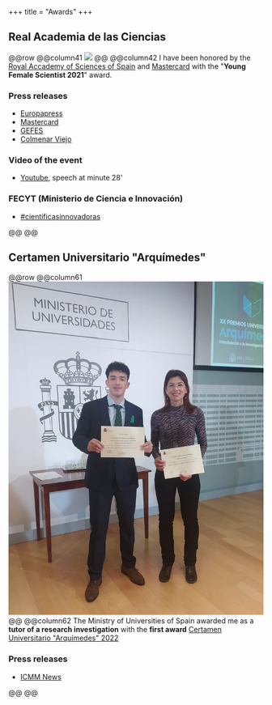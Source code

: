 +++
title = "Awards"
+++

## Real Academia de las Ciencias

@@row
@@column41 ![](/assets/photos/frace.jpg) @@
@@column42
I have been honored by the [Royal Accademy of Sciences of Spain](https://rac.es) and [Mastercard](https://www.mastercard.com) with the "**Young Female Scientist 2021**" award.

### Press releases
- [Europapress](https://www.europapress.es/epsocial/responsables/noticia-cuatro-investigadoras-galardonadas-ii-premios-joven-talento-cientifico-femenino-2021-mastercard-frace-20211020151226.html)
- [Mastercard](https://www.mastercard.com/news/europe/es-es/noticias/notas-de-prensa/es-es/2021/octubre/la-frace-y-mastercard-entregan-los-premios-al-joven-talento-cientifico-femenino-2021/)
- [GEFES](http://gefes-rsef.org/premio-al-joven-talento-cientifico-femenino-2021-para-elsa-prada-socia-de-gefes/)
- [Colmenar Viejo](https://www.colmenarviejo.com/actualidad/3451-la-fisica-colmenarena-elsa-prada-nunez-gana-el-premio-al-joven-talento-cientifico-femenino-2021?fbclid=IwAR1p8il15uAGj9Ca3aADNoDB6nQmJo7n3E2Z6Cyw8kEOnD4hH87iFXvul0M)

### Video of the event
- [Youtube](https://www.youtube.com/watch?v=bYBpI-l2_T4), speech at minute 28'

### FECYT (Ministerio de Ciencia e Innovación)
- [#científicasinnovadoras](https://cientificasinnovadoras.fecyt.es/cientificas/elsa-prada-nunez)

@@
@@

## Certamen Universitario "Arquímedes"

@@row
@@column61 ![](/assets/photos/arquimedes.jpg) @@
@@column62
The Ministry of Universities of Spain awarded me as a **tutor of a research investigation** with the **first award** [Certamen Universitario "Arquímedes" 2022](https://www.universidades.gob.es/certamen-universitario-arquimedes-convocatoria-2022/)

### Press releases
- [ICMM News](https://www.icmm.csic.es/es/actualidad-y-divulgacion/carlos-jose-sanchez-primer-premio-arquimedes-por-su-tfg-realizado-en-el)

@@
@@